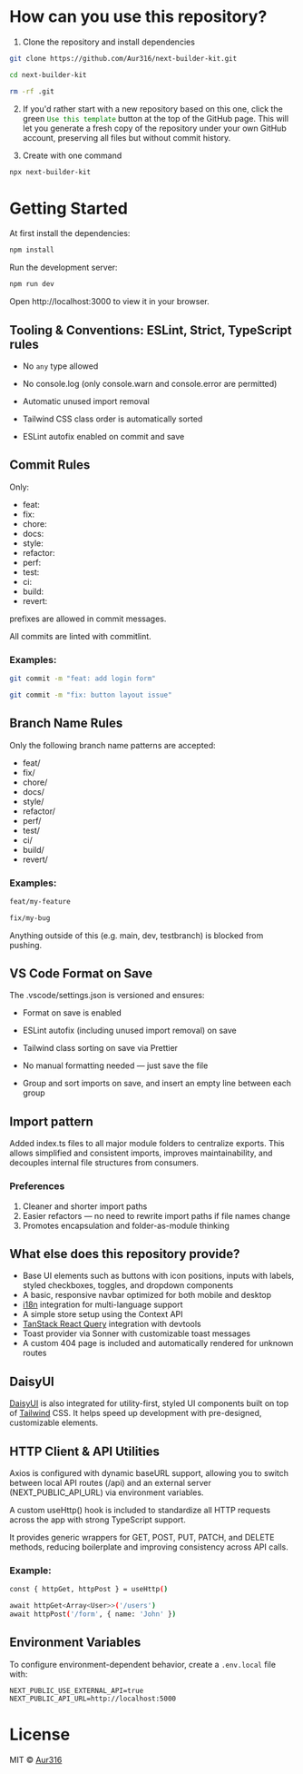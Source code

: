 # How can you use this repository?

1. Clone the repository and install dependencies

```bash
git clone https://github.com/Aur316/next-builder-kit.git
```

```bash
cd next-builder-kit
```

```bash
rm -rf .git
```

2. If you'd rather start with a new repository based on this one, click the green <code style="color : green">Use this template</code> button at the top of the GitHub page. This will let you generate a fresh copy of the repository under your own GitHub account, preserving all files but without commit history.

3. Create with one command
```bash
npx next-builder-kit
```

# Getting Started

At first install the dependencies:

```bash
npm install
```

Run the development server:

```bash
npm run dev
```

Open http://localhost:3000 to view it in your browser.

## Tooling & Conventions: ESLint, Strict, TypeScript rules

- No <code>any</code> type allowed

- No console.log (only console.warn and console.error are permitted)

- Automatic unused import removal

- Tailwind CSS class order is automatically sorted

- ESLint autofix enabled on commit and save

## Commit Rules

Only:

- feat:
- fix:
- chore:
- docs:
- style:
- refactor:
- perf:
- test:
- ci:
- build:
- revert:

prefixes are allowed in commit messages.

All commits are linted with commitlint.

### Examples:

```bash
git commit -m "feat: add login form"
```

```bash
git commit -m "fix: button layout issue"
```

## Branch Name Rules

Only the following branch name patterns are accepted:

- feat/
- fix/
- chore/
- docs/
- style/
- refactor/
- perf/
- test/
- ci/
- build/
- revert/

### Examples:

```bash
feat/my-feature
```

```bash
fix/my-bug
```

Anything outside of this (e.g. main, dev, testbranch) is blocked from pushing.

## VS Code Format on Save

The .vscode/settings.json is versioned and ensures:

- Format on save is enabled

- ESLint autofix (including unused import removal) on save

- Tailwind class sorting on save via Prettier

- No manual formatting needed — just save the file

- Group and sort imports on save, and insert an empty line between each group

## Import pattern

Added index.ts files to all major module folders to centralize exports.
This allows simplified and consistent imports, improves maintainability, and decouples internal file structures from consumers.

### Preferences

1. Cleaner and shorter import paths
2. Easier refactors — no need to rewrite import paths if file names change
3. Promotes encapsulation and folder-as-module thinking

## What else does this repository provide?

- Base UI elements such as buttons with icon positions, inputs with labels, styled checkboxes, toggles, and dropdown components
- A basic, responsive navbar optimized for both mobile and desktop
- [i18n](https://www.i18next.com/) integration for multi-language support
- A simple store setup using the Context API
- [TanStack React Query](https://tanstack.com/query/latest) integration with devtools
- Toast provider via Sonner with customizable toast messages
- A custom 404 page is included and automatically rendered for unknown routes

## DaisyUI

[DaisyUI](https://daisyui.com/) is also integrated for utility-first, styled UI components built on top of [Tailwind](https://tailwindcss.com/) CSS. It helps speed up development with pre-designed, customizable elements.

## HTTP Client & API Utilities

Axios is configured with dynamic baseURL support, allowing you to switch between local API routes (/api) and an external server (NEXT_PUBLIC_API_URL) via environment variables.

A custom useHttp() hook is included to standardize all HTTP requests across the app with strong TypeScript support.

It provides generic wrappers for GET, POST, PUT, PATCH, and DELETE methods, reducing boilerplate and improving consistency across API calls.

### Example:

```bash
const { httpGet, httpPost } = useHttp()

await httpGet<Array<User>>('/users')
await httpPost('/form', { name: 'John' })

```

## Environment Variables

To configure environment-dependent behavior, create a `.env.local` file with:

```env
NEXT_PUBLIC_USE_EXTERNAL_API=true
NEXT_PUBLIC_API_URL=http://localhost:5000
```

# License

MIT © [Aur316](https://github.com/Aur316)
